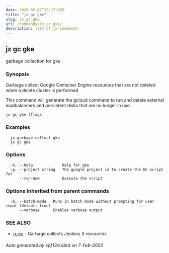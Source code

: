 ```yaml
---
date: 2020-02-07T15:17:20Z
title: "jx gc gke"
slug: jx_gc_gke
url: /commands/jx_gc_gke/
description: list of jx commands
---
```

## jx gc gke

garbage collection for gke

### Synopsis

Garbage collect Google Container Engine resources that are not deleted when a delete cluster is performed 

This command will generate the gcloud command to run and delete external loadbalancers and persistent disks that are no longer in use.

```
jx gc gke [flags]
```

### Examples

```
  jx garbage collect gke
  jx gc gke
```

### Options

```
  -h, --help             help for gke
  -p, --project string   The google project id to create the GC script for
      --run-now          Execute the script
```

### Options inherited from parent commands

```
  -b, --batch-mode   Runs in batch mode without prompting for user input (default true)
      --verbose      Enables verbose output
```

### SEE ALSO

* [jx gc](/commands/jx_gc/)	 - Garbage collects Jenkins X resources

###### Auto generated by spf13/cobra on 7-Feb-2020

